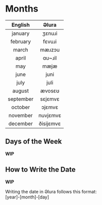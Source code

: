 # Months
| English   | Əlura     |
| :-------: | :-------: |
| january   | ʒɛnuɹi    |
| february  | fɛvuɹi    |
| march     | mæɹzɔu    |
| april     | ɑu~ɹil    |
| may       | mæjæ      |
| june      | juni      |
| july      | juli      |
| august    | ævosɛʊ    |
| september | sɛjɛmvɛ   |
| october   | ɔjɛmvɛ    |
| november  | nuvjɛmvɛ  |
| december  | ðisijɛmvɛ |

## Days of the Week
**WIP**

## How to Write the Date
**WIP**

Writing the date in Əlura follows this format: <br>
[year]-[month]-[day]